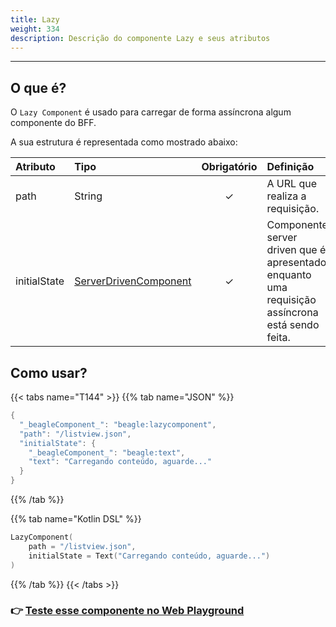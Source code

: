```yaml
---
title: Lazy
weight: 334
description: Descrição do componente Lazy e seus atributos
---
```


---

## O que é?

O `Lazy Component` é usado para carregar de forma assíncrona algum componente do BFF.

A sua estrutura é representada como mostrado abaixo: 

| Atributo | Tipo | Obrigatório | Definição |
| :--- | :--- | :---: | :--- |
| path | String | ✓ | A URL que realiza a requisição. |
| initialState | [ServerDrivenComponent](./) | ✓ | Componente server driven que é apresentado enquanto uma requisição assíncrona está sendo feita. |

## Como usar?

{{< tabs name="T144" >}}
{{% tab name="JSON" %}}
```kotlin
{
  "_beagleComponent_": "beagle:lazycomponent",
  "path": "/listview.json",
  "initialState": {
    "_beagleComponent_": "beagle:text",
    "text": "Carregando conteúdo, aguarde..."
  }
}
```
{{% /tab %}}

{{% tab name="Kotlin DSL" %}}
```kotlin
LazyComponent(
    path = "/listview.json",
    initialState = Text("Carregando conteúdo, aguarde...")
)
```
{{% /tab %}}
{{< /tabs >}}

### 👉 [Teste esse componente no Web Playground](https://beagle-playground.netlify.app/#/cloud/cce3015fbbcf49388dfb4ab3079f4f9f/lazy.json)
